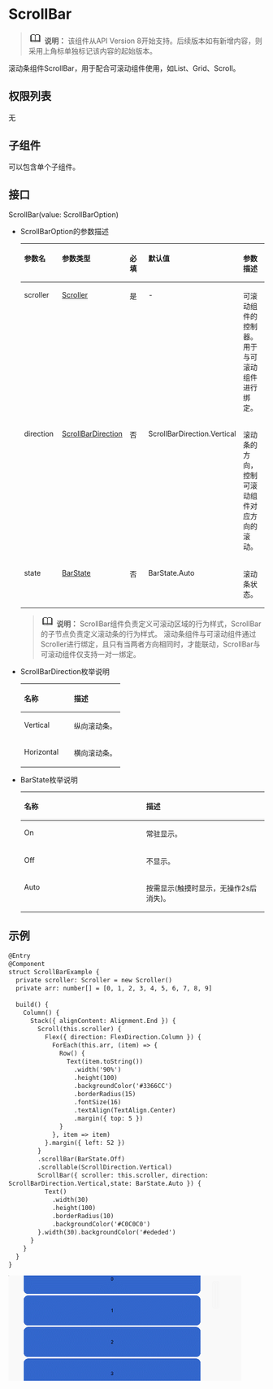 # ScrollBar<a name="ZH-CN_TOPIC_0000001237715099"></a>

>![](../../public_sys-resources/icon-note.gif) **说明：** 
>该组件从API Version 8开始支持。后续版本如有新增内容，则采用上角标单独标记该内容的起始版本。

滚动条组件ScrollBar，用于配合可滚动组件使用，如List、Grid、Scroll。

## 权限列表<a name="section9776134617382"></a>

无

## 子组件<a name="section6691716153919"></a>

可以包含单个子组件。

## 接口<a name="section5475917144111"></a>

ScrollBar\(value: ScrollBarOption\)

-   ScrollBarOption的参数描述

    <table><thead align="left"><tr><th class="cellrowborder" valign="top" width="19.37%" id="mcps1.1.6.1.1"><p>参数名</p>
    </th>
    <th class="cellrowborder" valign="top" width="20.630000000000003%" id="mcps1.1.6.1.2"><p>参数类型</p>
    </th>
    <th class="cellrowborder" valign="top" width="20%" id="mcps1.1.6.1.3"><p>必填</p>
    </th>
    <th class="cellrowborder" valign="top" width="20%" id="mcps1.1.6.1.4"><p>默认值</p>
    </th>
    <th class="cellrowborder" valign="top" width="20%" id="mcps1.1.6.1.5"><p>参数描述</p>
    </th>
    </tr>
    </thead>
    <tbody><tr><td class="cellrowborder" valign="top" width="19.37%" headers="mcps1.1.6.1.1 "><p>scroller</p>
    </td>
    <td class="cellrowborder" valign="top" width="20.630000000000003%" headers="mcps1.1.6.1.2 "><p><a href="ts-container-scroll.md#section123902548458">Scroller</a></p>
    </td>
    <td class="cellrowborder" valign="top" width="20%" headers="mcps1.1.6.1.3 "><p>是</p>
    </td>
    <td class="cellrowborder" valign="top" width="20%" headers="mcps1.1.6.1.4 "><p>-</p>
    </td>
    <td class="cellrowborder" valign="top" width="20%" headers="mcps1.1.6.1.5 "><p>可滚动组件的控制器。用于与可滚动组件进行绑定。</p>
    </td>
    </tr>
    <tr><td class="cellrowborder" valign="top" width="19.37%" headers="mcps1.1.6.1.1 "><p>direction</p>
    </td>
    <td class="cellrowborder" valign="top" width="20.630000000000003%" headers="mcps1.1.6.1.2 "><p><a href="#li3339655172412">ScrollBarDirection</a></p>
    </td>
    <td class="cellrowborder" valign="top" width="20%" headers="mcps1.1.6.1.3 "><p>否</p>
    </td>
    <td class="cellrowborder" valign="top" width="20%" headers="mcps1.1.6.1.4 "><p>ScrollBarDirection.Vertical</p>
    </td>
    <td class="cellrowborder" valign="top" width="20%" headers="mcps1.1.6.1.5 "><p>滚动条的方向，控制可滚动组件对应方向的滚动。</p>
    </td>
    </tr>
    <tr><td class="cellrowborder" valign="top" width="19.37%" headers="mcps1.1.6.1.1 "><p>state</p>
    </td>
    <td class="cellrowborder" valign="top" width="20.630000000000003%" headers="mcps1.1.6.1.2 "><p><a href="#li719411322578">BarState</a></p>
    </td>
    <td class="cellrowborder" valign="top" width="20%" headers="mcps1.1.6.1.3 "><p>否</p>
    </td>
    <td class="cellrowborder" valign="top" width="20%" headers="mcps1.1.6.1.4 "><p>BarState.Auto</p>
    </td>
    <td class="cellrowborder" valign="top" width="20%" headers="mcps1.1.6.1.5 "><p>滚动条状态。</p>
    </td>
    </tr>
    </tbody>
    </table>

    >![](../../public_sys-resources/icon-note.gif) **说明：** 
    >ScrollBar组件负责定义可滚动区域的行为样式，ScrollBar的子节点负责定义滚动条的行为样式。
    >滚动条组件与可滚动组件通过Scroller进行绑定，且只有当两者方向相同时，才能联动，ScrollBar与可滚动组件仅支持一对一绑定。

-   <a name="li3339655172412"></a>ScrollBarDirection枚举说明

    <table><thead align="left"><tr><th class="cellrowborder" valign="top" width="50%" id="mcps1.1.3.1.1"><p>名称</p>
    </th>
    <th class="cellrowborder" valign="top" width="50%" id="mcps1.1.3.1.2"><p>描述</p>
    </th>
    </tr>
    </thead>
    <tbody><tr><td class="cellrowborder" valign="top" width="50%" headers="mcps1.1.3.1.1 "><p>Vertical</p>
    </td>
    <td class="cellrowborder" valign="top" width="50%" headers="mcps1.1.3.1.2 "><p>纵向滚动条。</p>
    </td>
    </tr>
    <tr><td class="cellrowborder" valign="top" width="50%" headers="mcps1.1.3.1.1 "><p>Horizontal</p>
    </td>
    <td class="cellrowborder" valign="top" width="50%" headers="mcps1.1.3.1.2 "><p>横向滚动条。</p>
    </td>
    </tr>
    </tbody>
    </table>

-   <a name="li719411322578"></a>BarState枚举说明

    <table><thead align="left"><tr><th class="cellrowborder" valign="top" width="50%" id="mcps1.1.3.1.1"><p>名称</p>
    </th>
    <th class="cellrowborder" valign="top" width="50%" id="mcps1.1.3.1.2"><p>描述</p>
    </th>
    </tr>
    </thead>
    <tbody><tr><td class="cellrowborder" valign="top" width="50%" headers="mcps1.1.3.1.1 "><p>On</p>
    </td>
    <td class="cellrowborder" valign="top" width="50%" headers="mcps1.1.3.1.2 "><p>常驻显示。</p>
    </td>
    </tr>
    <tr><td class="cellrowborder" valign="top" width="50%" headers="mcps1.1.3.1.1 "><p>Off</p>
    </td>
    <td class="cellrowborder" valign="top" width="50%" headers="mcps1.1.3.1.2 "><p>不显示。</p>
    </td>
    </tr>
    <tr><td class="cellrowborder" valign="top" width="50%" headers="mcps1.1.3.1.1 "><p>Auto</p>
    </td>
    <td class="cellrowborder" valign="top" width="50%" headers="mcps1.1.3.1.2 "><p>按需显示(触摸时显示，无操作2s后消失)。</p>
    </td>
    </tr>
    </tbody>
    </table>


## 示例<a name="section12159163318014"></a>

```
@Entry
@Component
struct ScrollBarExample {
  private scroller: Scroller = new Scroller()
  private arr: number[] = [0, 1, 2, 3, 4, 5, 6, 7, 8, 9]

  build() {
    Column() {
      Stack({ alignContent: Alignment.End }) {
        Scroll(this.scroller) {
          Flex({ direction: FlexDirection.Column }) {
            ForEach(this.arr, (item) => {
              Row() {
                Text(item.toString())
                  .width('90%')
                  .height(100)
                  .backgroundColor('#3366CC')
                  .borderRadius(15)
                  .fontSize(16)
                  .textAlign(TextAlign.Center)
                  .margin({ top: 5 })
              }
            }, item => item)
          }.margin({ left: 52 })
        }
        .scrollBar(BarState.Off)
        .scrollable(ScrollDirection.Vertical)
        ScrollBar({ scroller: this.scroller, direction: ScrollBarDirection.Vertical,state: BarState.Auto }) {
          Text()
            .width(30)
            .height(100)
            .borderRadius(10)
            .backgroundColor('#C0C0C0')
        }.width(30).backgroundColor('#ededed')
      }
    }
  }
}
```

![](figures/F.gif)

